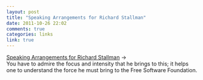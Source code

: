```yaml
---
layout: post
title: "Speaking Arrangements for Richard Stallman"
date: 2011-10-26 22:02
comments: true
categories: links
link: true
---
```

[Speaking Arrangements for Richard Stallman](https://secure.mysociety.org/admin/lists/pipermail/developers-public/2011-October/007647.html "Speaking Arrangements for Richard Stallman") &rarr;  
You have to admire the focus and intensity that he brings to this; it helps one to understand the force he must bring to the Free Software Foundation.